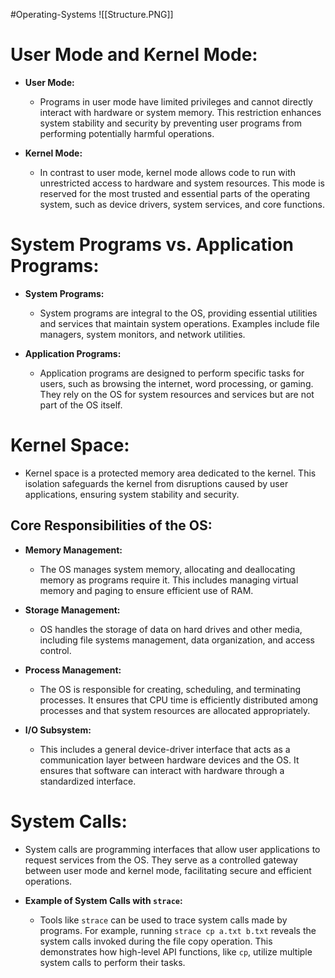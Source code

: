 #Operating-Systems
![[Structure.PNG]]
# User Mode and Kernel Mode:

- **User Mode:** 
  - Programs in user mode have limited privileges and cannot directly interact with hardware or system memory. This restriction enhances system stability and security by preventing user programs from performing potentially harmful operations.

- **Kernel Mode:**
  - In contrast to user mode, kernel mode allows code to run with unrestricted access to hardware and system resources. This mode is reserved for the most trusted and essential parts of the operating system, such as device drivers, system services, and core functions.

# System Programs vs. Application Programs:

- **System Programs:**
  - System programs are integral to the OS, providing essential utilities and services that maintain system operations. Examples include file managers, system monitors, and network utilities.

- **Application Programs:**
  - Application programs are designed to perform specific tasks for users, such as browsing the internet, word processing, or gaming. They rely on the OS for system resources and services but are not part of the OS itself.

# Kernel Space:

- Kernel space is a protected memory area dedicated to the kernel. This isolation safeguards the kernel from disruptions caused by user applications, ensuring system stability and security.

## Core Responsibilities of the OS:

- **Memory Management:**
  - The OS manages system memory, allocating and deallocating memory as programs require it. This includes managing virtual memory and paging to ensure efficient use of RAM.

- **Storage Management:**
  - OS handles the storage of data on hard drives and other media, including file systems management, data organization, and access control.

- **Process Management:**
  - The OS is responsible for creating, scheduling, and terminating processes. It ensures that CPU time is efficiently distributed among processes and that system resources are allocated appropriately.

- **I/O Subsystem:**
  - This includes a general device-driver interface that acts as a communication layer between hardware devices and the OS. It ensures that software can interact with hardware through a standardized interface.

# System Calls:

- System calls are programming interfaces that allow user applications to request services from the OS. They serve as a controlled gateway between user mode and kernel mode, facilitating secure and efficient operations.

- **Example of System Calls with `strace`:**
  - Tools like `strace` can be used to trace system calls made by programs. For example, running `strace cp a.txt b.txt` reveals the system calls invoked during the file copy operation. This demonstrates how high-level API functions, like `cp`, utilize multiple system calls to perform their tasks.
